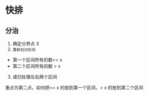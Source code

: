 # 快排

## 分治

1. 确定分界点 X
2. `重新划分区间`

- 第一个区间所有的数<= x
- 第二个区间所有的数 > x

3. 递归处理左右两个区间

重点为第二点，如何把<= x 的放到第一个区间，> x 的放到第二个区间
